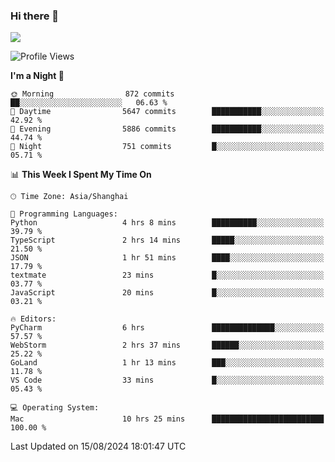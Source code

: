 ### Hi there 👋

<!--
**JJAYCHEN1e/jjaychen1e** is a ✨ _special_ ✨ repository because its `README.md` (this file) appears on your GitHub profile.

Here are some ideas to get you started:

- 🔭 I’m currently working on ...
- 🌱 I’m currently learning ...
- 👯 I’m looking to collaborate on ...
- 🤔 I’m looking for help with ...
- 💬 Ask me about ...
- 📫 How to reach me: ...
- 😄 Pronouns: ...
- ⚡ Fun fact: ...
-->

[![](https://github-readme-stats.vercel.app/api?username=jjaychen1e&show_icons=true)](https://github.com/jjaychen1e/github-readme-stats?count_private=true)

<!--START_SECTION:waka-->
![Profile Views](http://img.shields.io/badge/Profile%20Views-0-blue)

**I'm a Night 🦉** 

```text
🌞 Morning                872 commits         ██░░░░░░░░░░░░░░░░░░░░░░░   06.63 % 
🌆 Daytime                5647 commits        ███████████░░░░░░░░░░░░░░   42.92 % 
🌃 Evening                5886 commits        ███████████░░░░░░░░░░░░░░   44.74 % 
🌙 Night                  751 commits         █░░░░░░░░░░░░░░░░░░░░░░░░   05.71 % 
```


📊 **This Week I Spent My Time On** 

```text
🕑︎ Time Zone: Asia/Shanghai

💬 Programming Languages: 
Python                   4 hrs 8 mins        ██████████░░░░░░░░░░░░░░░   39.79 % 
TypeScript               2 hrs 14 mins       █████░░░░░░░░░░░░░░░░░░░░   21.50 % 
JSON                     1 hr 51 mins        ████░░░░░░░░░░░░░░░░░░░░░   17.79 % 
textmate                 23 mins             █░░░░░░░░░░░░░░░░░░░░░░░░   03.77 % 
JavaScript               20 mins             █░░░░░░░░░░░░░░░░░░░░░░░░   03.21 % 

🔥 Editors: 
PyCharm                  6 hrs               ██████████████░░░░░░░░░░░   57.57 % 
WebStorm                 2 hrs 37 mins       ██████░░░░░░░░░░░░░░░░░░░   25.22 % 
GoLand                   1 hr 13 mins        ███░░░░░░░░░░░░░░░░░░░░░░   11.78 % 
VS Code                  33 mins             █░░░░░░░░░░░░░░░░░░░░░░░░   05.43 % 

💻 Operating System: 
Mac                      10 hrs 25 mins      █████████████████████████   100.00 % 
```


 Last Updated on 15/08/2024 18:01:47 UTC
<!--END_SECTION:waka-->
